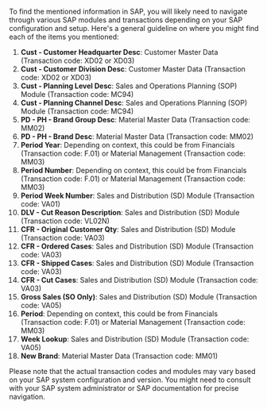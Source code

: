 To find the mentioned information in SAP, you will likely need to navigate through various SAP modules and transactions depending on your SAP configuration and setup. Here's a general guideline on where you might find each of the items you mentioned:

1. **Cust - Customer Headquarter Desc**: Customer Master Data (Transaction code: XD02 or XD03)
2. **Cust - Customer Division Desc**: Customer Master Data (Transaction code: XD02 or XD03)
3. **Cust - Planning Level Desc**: Sales and Operations Planning (SOP) Module (Transaction code: MC94)
4. **Cust - Planning Channel Desc**: Sales and Operations Planning (SOP) Module (Transaction code: MC94)
5. **PD - PH - Brand Group Desc**: Material Master Data (Transaction code: MM02)
6. **PD - PH - Brand Desc**: Material Master Data (Transaction code: MM02)
7. **Period Year**: Depending on context, this could be from Financials (Transaction code: F.01) or Material Management (Transaction code: MM03)
8. **Period Number**: Depending on context, this could be from Financials (Transaction code: F.01) or Material Management (Transaction code: MM03)
9. **Period Week Number**: Sales and Distribution (SD) Module (Transaction code: VA01)
10. **DLV - Cut Reason Description**: Sales and Distribution (SD) Module (Transaction code: VL02N)
11. **CFR - Original Customer Qty**: Sales and Distribution (SD) Module (Transaction code: VA03)
12. **CFR - Ordered Cases**: Sales and Distribution (SD) Module (Transaction code: VA03)
13. **CFR - Shipped Cases**: Sales and Distribution (SD) Module (Transaction code: VA03)
14. **CFR - Cut Cases**: Sales and Distribution (SD) Module (Transaction code: VA03)
15. **Gross Sales (SO Only)**: Sales and Distribution (SD) Module (Transaction code: VA05)
16. **Period**: Depending on context, this could be from Financials (Transaction code: F.01) or Material Management (Transaction code: MM03)
17. **Week Lookup**: Sales and Distribution (SD) Module (Transaction code: VA05)
18. **New Brand**: Material Master Data (Transaction code: MM01)

Please note that the actual transaction codes and modules may vary based on your SAP system configuration and version. You might need to consult with your SAP system administrator or SAP documentation for precise navigation.
